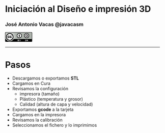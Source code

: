 # Iniciación al Diseño e impresión 3D



### José Antonio Vacas @javacasm
![CCbySA](images/CCbySQ_88x31.png)

* * *

# Pasos

* Descargamos o exportamos **STL**
* Cargamos en Cura
* Revisamos la configuración
  * impresora (tamaño)
  * Plástico (temperatura y grosor)
  * Calidad (altura de capa y velocidad)
* Exportamos **gcode** a la tarjeta
* Cargamos en la impresora
* Revisamos la calibración
* Seleccionamos el fichero y lo imprimimos
